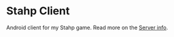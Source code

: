# Stahp Client

Android client for my Stahp game. Read more on the [Server info](https://github.com/JulioC/Stahp-Server).
